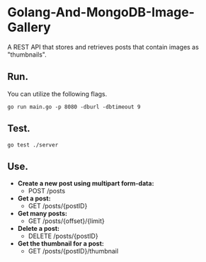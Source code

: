 # Golang-And-MongoDB-Image-Gallery

A REST API that stores and retrieves posts that contain images as "thumbnails".

## Run.
You can utilize the following flags.
```
go run main.go -p 8080 -dburl -dbtimeout 9
```

## Test.
```
go test ./server
```

## Use.
- **Create a new post using multipart form-data:**
  - POST /posts
- **Get a post:**
  - GET /posts/{postID}
- **Get many posts:**
  - GET /posts/{offset}/{limit}
- **Delete a post:**
  - DELETE /posts/{postID}
- **Get the thumbnail for a post:**
  - GET /posts/{postID}/thumbnail
